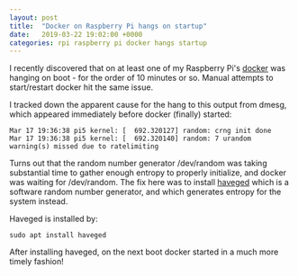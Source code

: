 ```yaml
---
layout: post
title:  "Docker on Raspberry Pi hangs on startup"
date:   2019-03-22 19:02:00 +0000
categories: rpi raspberry pi docker hangs startup
---
```


I recently discovered that on at least one of my Raspberry Pi's [docker](https://www.docker.com/) was hanging on boot - for the order of 10 minutes or so.  Manual attempts to start/restart docker hit the same issue.

I tracked down the apparent cause for the hang to this output from dmesg, which appeared immediately before docker (finally) started:

```
Mar 17 19:36:38 pi5 kernel: [  692.320127] random: crng init done
Mar 17 19:36:38 pi5 kernel: [  692.320140] random: 7 urandom warning(s) missed due to ratelimiting
```

Turns out that the random number generator /dev/random was taking substantial time to gather enough entropy to properly initialize, and docker was waiting for /dev/random.  The fix here was to install [haveged](https://issihosts.com/haveged/) which is a software random number generator, and which generates entropy for the system instead.

Haveged is installed by:

```
sudo apt install haveged
```

After installing haveged, on the next boot docker started in a much more timely fashion!